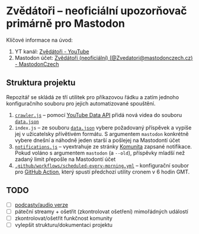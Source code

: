 # Zvědátoři – neoficiální upozorňovač primárně pro Mastodon
Klíčové informace na úvod:
1. YT kanál: [Zvědátoři - YouTube](https://www.youtube.com/@Zvedatori/featured)
1. Mastodon účet: [Zvědátoři (neoficiální) (@Zvedatori@mastodonczech.cz) - MastodonCzech](https://mastodonczech.cz/@Zvedatori)

## Struktura projektu
Repozitář se skládá ze tří utilitek pro příkazovou řádku a zatím jednoho konfiguračního
souboru pro jejich automatizované spouštění.

1. [`crawler.js`](./crawler.js) – pomocí [YouTube Data API](https://developers.google.com/youtube/v3)
	přidá nová videa do souboru [`data.json`](./data.json)
1. `index.js` – ze souboru [`data.json`](./data.json) vybere požadovaný příspěvek
	a vypíše jej v užicatelsky přívětivém formátu. S argumentem
	`mastodon` konkrétně vybere dnešní a náhodně jeden starší
	a pošlejej na Mastodontí účet
1. [`notifications.js`](./notifications.js) – vyextrahuje ze stránky [Komunita](https://www.youtube.com/@Zvedatori/community)
	zapsané notifikace. Pokud voláno s argumentem `mastodon` (a `--old`),
	příspěvky mladší než zadaný limit přepošle na Mastodontí účet
1. [`.github/workflows/scheduled-every-morning.yml`](./.github/workflows/scheduled-every-morning.yml) – konfigurační soubor
	pro [GitHub Action](https://docs.github.com/en/actions), který spustí předchozí
	utility cronem v 6 hodin GMT.

## TODO
- [ ] [podcasty/audio verze](https://www.youtube.com/redirect?event=video_description&redir_token=QUFFLUhqbWZ0dThrdHd1RGFoZlpnVUluSW5PbVlCaF9fZ3xBQ3Jtc0tsdTF5eFhJTXZpNjdhMUJ4d0M0SzI2dU9FQjdTcW16eUV0MzRWaS1ETG83NmgwQjJIQ09JcHlPRWd2RXhYRmhnU2JXVm4xd2F5RjN1Q0NnME9DbWRlTEVyRTZ4ZzNlNFBLUXFzd1FBbHJyT21XU0FFMA&q=https%3A%2F%2Fanchor.fm%2Fzvedatori&v=6YqlMOh4_iQ)
- [ ] páteční streamy + ošetřit (zkontrolovat ošetření) mimořádných událostí
- [ ] zkontrolovat/ošetřit funkčnost komunity
- [ ] vylepšit strukturu/dokumentaci projektu
